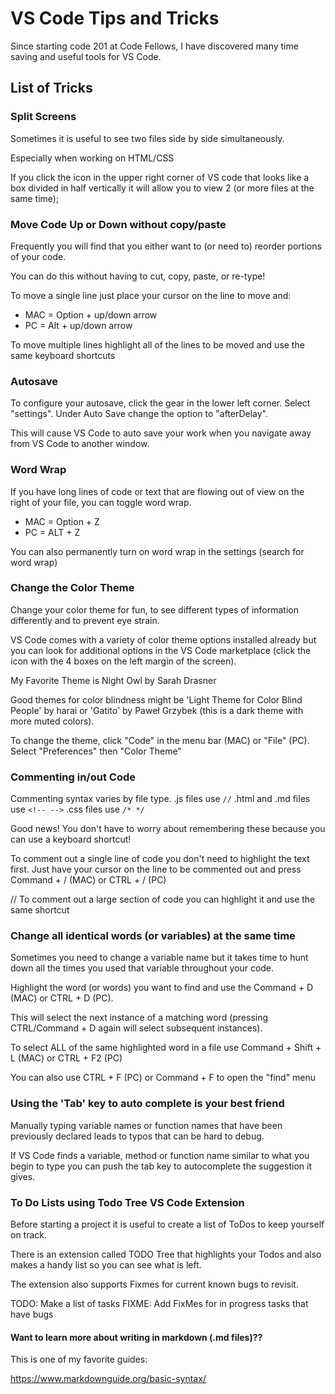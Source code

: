 # VS Code Tips and Tricks
Since starting code 201 at Code Fellows, I have discovered many time saving and useful tools for VS Code.

## List of Tricks
### Split Screens
Sometimes it is useful to see two files side by side simultaneously.

Especially when working on HTML/CSS

If you click the icon in the upper right corner of VS code that looks like a box divided in half vertically it will allow you to view 2 (or more files at the same time);

### Move Code Up or Down without copy/paste
Frequently you will find that you either want to (or need to) reorder portions of your code.

You can do this without having to cut, copy, paste, or re-type!

To move a single line just place your cursor on the line to move and:
- MAC = Option + up/down arrow
- PC = Alt + up/down arrow

To move multiple lines highlight all of the lines to be moved and use the same keyboard shortcuts

### Autosave
To configure your autosave, click the gear in the lower left corner. Select "settings". Under Auto Save change the option to "afterDelay".

This will cause VS Code to auto save your work when you navigate away from VS Code to another window.

### Word Wrap
If you have long lines of code or text that are flowing out of view on the right of your file, you can toggle word wrap.
- MAC = Option + Z
- PC = ALT + Z

You can also permanently turn on word wrap in the settings (search for word wrap)

### Change the Color Theme
Change your color theme for fun, to see different types of information differently and to prevent eye strain.

VS Code comes with a variety of color theme options installed already but you can look for additional options in the VS Code marketplace (click the icon with the 4 boxes on the left margin of the screen).

My Favorite Theme is Night Owl by Sarah Drasner

Good themes for color blindness might be 'Light Theme for Color Blind People' by harai or 'Gatito' by Paweł Grzybek (this is a dark theme with more muted colors).

To change the theme, click "Code" in the menu bar (MAC) or "File" (PC). Select "Preferences" then "Color Theme"

### Commenting in/out Code
Commenting syntax varies by file type.
.js files use ```//```
.html and .md files use ```<!-- -->```
.css files use ```/* */```

Good news! You don't have to worry about remembering these because you can use a keyboard shortcut!

To comment out a single line of code you don't need to highlight the text first. Just have your cursor on the line to be commented out and press Command + / (MAC) or CTRL + / (PC)

// To comment out a large section of code you can highlight it and use the same shortcut

### Change all identical words (or variables) at the same time
Sometimes you need to change a variable name but it takes time to hunt down all the times you used that variable throughout your code.

Highlight the word (or words) you want to find and use the Command + D (MAC) or CTRL + D (PC).

This will select the next instance of a matching word (pressing CTRL/Command + D again will select subsequent instances).

To select ALL of the same highlighted word in a file use Command + Shift + L (MAC) or CTRL + F2 (PC)

You can also use CTRL + F (PC) or Command + F to open the "find" menu

### Using the 'Tab' key to auto complete is your best friend
Manually typing variable names or function names that have been previously declared leads to typos that can be hard to debug.

If VS Code finds a variable, method or function name similar to what you begin to type you can push the tab key to autocomplete the suggestion it gives.

### To Do Lists using Todo Tree VS Code Extension

Before starting a project it is useful to create a list of ToDos to keep yourself on track.

There is an extension called TODO Tree that highlights your Todos and also makes a handy list so you can see what is left.

The extension also supports Fixmes for current known bugs to revisit.

TODO: Make a list of tasks
FIXME: Add FixMes for in progress tasks that have bugs

#### Want to learn more about writing in markdown (.md files)?? 
This is one of my favorite guides:

https://www.markdownguide.org/basic-syntax/